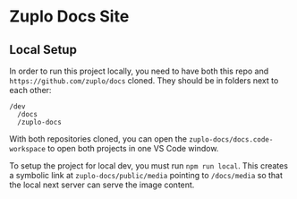 # Zuplo Docs Site

## Local Setup

In order to run this project locally, you need to have both this repo and `https://github.com/zuplo/docs` cloned. They should be in folders next to each other:

```
/dev
  /docs
  /zuplo-docs
```

With both repositories cloned, you can open the `zuplo-docs/docs.code-workspace` to open both projects in one VS Code window.

To setup the project for local dev, you must run `npm run local`. This creates a symbolic link at `zuplo-docs/public/media` pointing to `/docs/media` so that the local next server can serve the image content.
